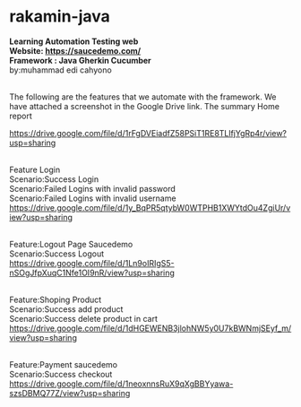 # rakamin-java
<b>Learning  Automation Testing web <br>
Website: https://saucedemo.com/ <br> 
Framework : Java Gherkin Cucumber </b> <br>
by:muhammad edi cahyono <br> <br>

The following are the features that we automate with the framework. We have attached a screenshot in the Google Drive link.
The summary Home report

https://drive.google.com/file/d/1rFgDVEiadfZ58PSiT1RE8TLlfjYgRp4r/view?usp=sharing<br><br>

Feature Login <br>
	Scenario:Success Login<br>
	Scenario:Failed Logins with invalid password<br>
	Scenario:Failed Logins with invalid username<br>
   https://drive.google.com/file/d/1y_BqPR5qtybW0WTPHB1XWYtdOu4ZgiUr/view?usp=sharing<br><br>
	
Feature:Logout Page Saucedemo<br>
	Scenario:Success Logout<br>
   https://drive.google.com/file/d/1Ln9oIRIgS5-nSOgJfpXuqC1Nfe1OI9nR/view?usp=sharing<br><br>

Feature:Shoping Product<br>
	Scenario:Success add product<br>
	Scenario:Success delete product in cart<br>
   https://drive.google.com/file/d/1dHGEWENB3jlohNW5y0U7kBWNmjSEyf_m/view?usp=sharing<br><br>

Feature:Payment saucedemo<br>
	Scenario:Success checkout<br>
   https://drive.google.com/file/d/1neoxnnsRuX9qXgBBYyawa-szsDBMQ77Z/view?usp=sharing<br><br>



 

	
